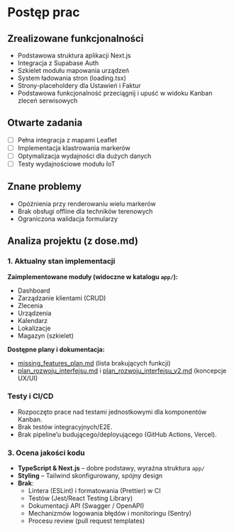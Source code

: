 # Postęp prac

## Zrealizowane funkcjonalności
- Podstawowa struktura aplikacji Next.js
- Integracja z Supabase Auth
- Szkielet modułu mapowania urządzeń
- System ładowania stron (loading.tsx)
- Strony-placeholdery dla Ustawień i Faktur
- Podstawowa funkcjonalność przeciągnij i upuść w widoku Kanban zleceń serwisowych

## Otwarte zadania
- [ ] Pełna integracja z mapami Leaflet
- [ ] Implementacja klastrowania markerów
- [ ] Optymalizacja wydajności dla dużych danych
- [ ] Testy wydajnościowe modułu IoT

## Znane problemy
- Opóźnienia przy renderowaniu wielu markerów
- Brak obsługi offline dla techników terenowych
- Ograniczona walidacja formularzy

## Analiza projektu (z dose.md)

### 1. Aktualny stan implementacji
**Zaimplementowane moduły (widoczne w katalogu `app/`):**
- Dashboard
- Zarządzanie klientami (CRUD)
- Zlecenia
- Urządzenia
- Kalendarz
- Lokalizacje
- Magazyn (szkielet)

**Dostępne plany i dokumentacja:**
- [missing_features_plan.md](cci:7://file:///f:/Proejktowe/GodLikeCrmERP/Crm/missing_features_plan.md:0:0-0:0) (lista brakujących funkcji)
- [plan_rozwoju_interfejsu.md](cci:7://file:///f:/Proejktowe/GodLikeCrmERP/Crm/plan_rozwoju_interfejsu.md:0:0-0:0) i [plan_rozwoju_interfejsu_v2.md](cci:7://file:///f:/Proejktowe/GodLikeCrmERP/Crm/plan_rozwoju_interfejsu_v2.md:0:0-0:0) (koncepcje UX/UI)

### Testy i CI/CD
- Rozpoczęto prace nad testami jednostkowymi dla komponentów Kanban.
- Brak testów integracyjnych/E2E.
- Brak pipeline’u budującego/deployującego (GitHub Actions, Vercel).

### 3. Ocena jakości kodu
- **TypeScript & Next.js** – dobre podstawy, wyraźna struktura `app/`
- **Styling** – Tailwind skonfigurowany, spójny design
- **Brak**:
  - Lintera (ESLint) i formatowania (Prettier) w CI
  - Testów (Jest/React Testing Library)
  - Dokumentacji API (Swagger / OpenAPI)
  - Mechanizmów logowania błędów i monitoringu (Sentry)
  - Procesu review (pull request templates)